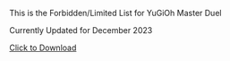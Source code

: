 This is the Forbidden/Limited List for YuGiOh Master Duel

Currently Updated for December 2023

<a href="2023.12 Master Duel.lflist.conf" download>Click to Download</a>
